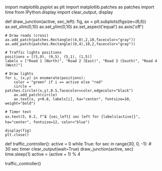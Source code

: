 import matplotlib.pyplot as plt
import matplotlib.patches as patches
import time
from IPython.display import clear_output, display

def draw_junction(active, sec_left):
    fig, ax = plt.subplots(figsize=(6,6))
    ax.set_xlim(0,10)
    ax.set_ylim(0,10)
    ax.set_aspect('equal')
    ax.axis('off')
    
    # Draw roads (cross)
    ax.add_patch(patches.Rectangle((4,0),2,10,facecolor="gray"))
    ax.add_patch(patches.Rectangle((0,4),10,2,facecolor="gray"))
    
    # Traffic lights positions
    positions = [(5,9), (9,5), (5,1), (1,5)]  
    labels = ["Road 1 (North)", "Road 2 (East)", "Road 3 (South)", "Road 4 (West)"]
    
    # Draw lights
    for i, (x,y) in enumerate(positions):
        color = "green" if i == active else "red"
        circle = patches.Circle((x,y),0.5,facecolor=color,edgecolor="black")
        ax.add_patch(circle)
        ax.text(x, y+0.8, labels[i], ha="center", fontsize=10, weight="bold")
    
    # Timer text
    ax.text(5, 0.2, f"⏳ {sec_left} sec left for {labels[active]}", ha="center", fontsize=12, color="blue")
    
    display(fig)
    plt.close()

def traffic_controller():
    active = 0
    while True:
        for sec in range(30, 0, -1):  # 30 sec timer
            clear_output(wait=True)
            draw_junction(active, sec)
            time.sleep(1)
        active = (active + 1) % 4

traffic_controller()
